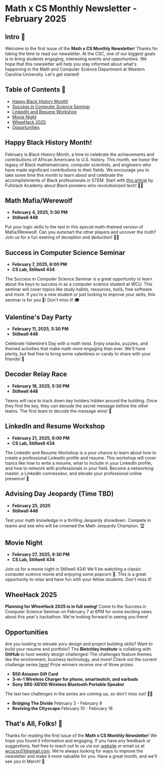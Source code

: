 # Math x CS Monthly Newsletter - February 2025

## Intro 🚀

Welcome to the first issue of the **Math x CS Monthly Newsletter**! Thanks for taking the time to read our newsletter. At the CSC, one of our biggest goals is to bring students engaging, interesting events and opportunities. We hope that this newsletter will help you stay informed about what's happening in the Math and Computer Science Department at Western Carolina University. Let's get started!

## Table of Contents 📖

-   [Happy Black History Month!](#happy-black-history-month)
-   [Success in Computer Science Seminar](#success-in-computer-science-seminar)
-   [LinkedIn and Resume Workshop](#linkedin-and-resume-workshop)
-   [Movie Night](#movie-night)
-   [WheeHack 2025](#wheehack-2025)
-   [Opportunities](#opportunities)

## Happy Black History Month!

February is Black History Month, a time to celebrate the achievements and contributions of African Americans to U.S. history. This month, we honor the legacy of Black mathematicians, computer scientists, and engineers who have made significant contributions to their fields. We encourage you to take some time this month to learn about and celebrate the accomplishments of Black professionals in STEM. Start with [this article](https://www.fullstackacademy.com/blog/black-pioneers-who-revolutionized-tech) by Fullstack Academy about Black pioneers who revolutionized tech! ✊🏾

## Math Mafia/Werewolf

-   **February 4, 2025, 5:30 PM**
-   **Stillwell 448**

Put your logic skills to the test in this special math-themed version of Mafia/Werewolf. Can you outsmart the other players and uncover the truth? Join us for a fun evening of deception and deduction! 🕵️‍♂️

## Success in Computer Science Seminar

-   **February 7, 2025, 6:00 PM**
-   **CS Lab, Stillwell 434**

The Success in Computer Science Seminar is a great opportunity to learn about the keys to success in as a computer science student at WCU. This seminar will cover topics like study habits, resources, tools, free software and more. If you're a new student or just looking to improve your skills, this seminar is for you 🫵! Don't miss it! 🎓

## Valentine's Day Party

-   **February 11, 2025, 5:30 PM**
-   **Stillwell 448**

Celebrate Valentine’s Day with a math twist. Enjoy snacks, puzzles, and themed activities that make math more engaging than ever. We'll have plenty, but feel free to bring some valentines or candy to share with your friends! 💌

## Decoder Relay Race

-   **February 18, 2025, 5:30 PM**
-   **Stillwell 448**

Teams will race to track down key holders hidden around the building. Once they find the key, they can decode the secret message before the other teams. The first team to decode the message wins! 🏁

## LinkedIn and Resume Workshop

-   **February 21, 2025, 6:00 PM**
-   **CS Lab, Stillwell 434**

The LinkedIn and Resume Workshop is a your chance to learn about how to create a professional LinkedIn profile and resume. This workshop will cover topics like how to write a resume, what to include in your LinkedIn profile, and how to network with professionals in your field. Become a networking master, a LinkedIn connessieur, and elevate your professional online presence! 📝

## Advising Day Jeopardy (Time TBD)

-   **February 25, 2025**
-   **Stillwell 448**

Test your math knowledge in a thrilling Jeopardy showdown. Compete in teams and see who will be crowned the Math Jeopardy Champion. 🏆

## Movie Night

-   **February 27, 2025, 6:30 PM**
-   **CS Lab, Stillwell 434**

Join us for a movie night in Stillwell 434! We'll be watching a classic computer science movie and enjoying some popcorn 🍿. This is a great opportunity to relax and have fun with your fellow students. Don't miss it!

## WheeHack 2025

**Planning for WheeHack 2025 is in full swing!** Come to the Success in Computer Science Seminar on February 7 at 6PM for some exciting news about this year's hackathon. We're looking forward to seeing you there!

## Opportunities

Are you looking to elevate yoru design and project building skills? Want to build your resume and portfolio? The **Bletchley Institute** is collabing with **GitHub** to host weekly design challenges! The challenges feature themes like the environment, business technology, and more! Check out the current challenge series [here](https://www.bletchley.org/waypoints/sustainable-futures-waypoint-3-the-decaying-cities-of-astraeus)! Prize winners receive one of three prizes:

-   **$50 Amazon Gift Card**
-   **3-in-1 Wireless Charger for phone, smartwatch, and earbuds**
-   **Sony SRS-XB100 Wireless Bluetooth Portable Speaker**

The last two challenges in the series are coming up, so don't miss out! 🏋️‍♂️

-   **Bridging The Divide** February 3 - February 9
-   **Reviving the Cityscape** February 10 - February 16

## That's All, Folks! 🎉

Thanks for reading the first issue of the **Math x CS Monthly Newsletter**! We hope you found it informative and engaging. If you have any feedback or suggestions, feel free to reach out to us via our [website](https://cscwcu.org/contact) or email us at [wcucsc01@gmail.com](mailto:wcucsc01@gmail.com). We're always looking for ways to improve the newsletter and make it more valuable for you. Have a great month, and we'll see you in March! 🌟
